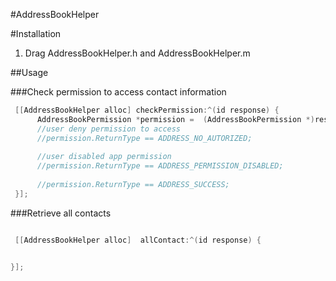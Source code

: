 #AddressBookHelper

#Installation

1. Drag AddressBookHelper.h and AddressBookHelper.m

##Usage

###Check permission to access contact information

```objective-c
 [[AddressBookHelper alloc] checkPermission:^(id response) {
      AddressBookPermission *permission =  (AddressBookPermission *)response);
      //user deny permission to access
      //permission.ReturnType == ADDRESS_NO_AUTORIZED;
      
      //user disabled app permission
      //permission.ReturnType == ADDRESS_PERMISSION_DISABLED;
      
      //permission.ReturnType == ADDRESS_SUCCESS;
 }];
```

###Retrieve all contacts

```objective-c

 [[AddressBookHelper alloc]  allContact:^(id response) {


}];

```






